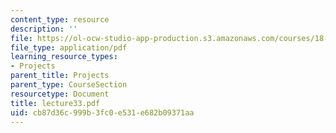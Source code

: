 ```yaml
---
content_type: resource
description: ''
file: https://ol-ocw-studio-app-production.s3.amazonaws.com/courses/18-704-seminar-in-algebra-and-number-theory-rational-points-on-elliptic-curves-fall-2004/cb87d36c999b3fc0e531e682b09371aa_lecture33.pdf
file_type: application/pdf
learning_resource_types:
- Projects
parent_title: Projects
parent_type: CourseSection
resourcetype: Document
title: lecture33.pdf
uid: cb87d36c-999b-3fc0-e531-e682b09371aa
---
```

